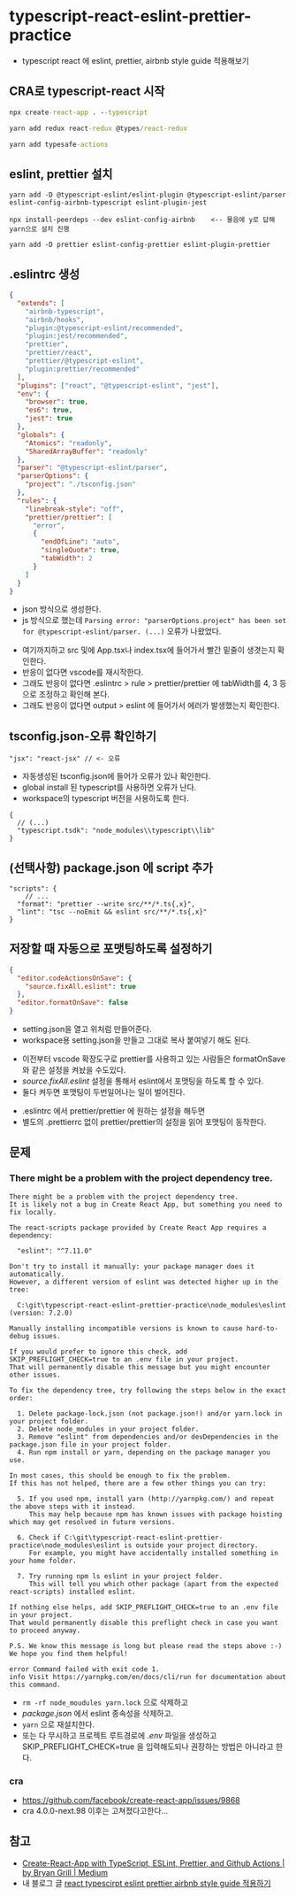 # typescript-react-eslint-prettier-practice

- typescript react 에 eslint, prettier, airbnb style guide 적용해보기

## CRA로 typescript-react 시작

```cmd terminal
npx create-react-app . --typescript

yarn add redux react-redux @types/react-redux

yarn add typesafe-actions
```

## eslint, prettier 설치

```
yarn add -D @typescript-eslint/eslint-plugin @typescript-eslint/parser eslint-config-airbnb-typescript eslint-plugin-jest

npx install-peerdeps --dev eslint-config-airbnb    <-- 물음에 y로 답해 yarn으로 설치 진행

yarn add -D prettier eslint-config-prettier eslint-plugin-prettier
```

## .eslintrc 생성

```json .eslintrc
{
  "extends": [
    "airbnb-typescript",
    "airbnb/hooks",
    "plugin:@typescript-eslint/recommended",
    "plugin:jest/recommended",
    "prettier",
    "prettier/react",
    "prettier/@typescript-eslint",
    "plugin:prettier/recommended"
  ],
  "plugins": ["react", "@typescript-eslint", "jest"],
  "env": {
    "browser": true,
    "es6": true,
    "jest": true
  },
  "globals": {
    "Atomics": "readonly",
    "SharedArrayBuffer": "readonly"
  },
  "parser": "@typescript-eslint/parser",
  "parserOptions": {
    "project": "./tsconfig.json"
  },
  "rules": {
    "linebreak-style": "off",
    "prettier/prettier": [
      "error",
      {
        "endOfLine": "auto",
        "singleQuote": true,
        "tabWidth": 2
      }
    ]
  }
}
```

- json 방식으로 생성한다.
- js 방식으로 했는데 `Parsing error: "parserOptions.project" has been set for @typescript-eslint/parser. (...)` 오류가 나왔었다.

* 여기까지하고 src 및에 App.tsx나 index.tsx에 들어가서 빨간 밑줄이 생겻는지 확인한다.
* 반응이 없다면 vscode를 재시작한다.
* 그래도 반응이 없다면 .eslintrc > rule > prettier/prettier 에 tabWidth를 4, 3 등으로 조정하고 확인해 본다.
* 그래도 반응이 없다면 output > eslint 에 들어가서 에러가 발생했는지 확인한다.

## tsconfig.json-오류 확인하기

```jsonc
"jsx": "react-jsx" // <- 오류
```

- 자동생성된 tsconfig.json에 들어가 오류가 있나 확인한다.
- global install 된 typescript를 사용하면 오류가 난다.
- workspace의 typescript 버전을 사용하도록 한다.

```jsonc
{
  // (...)
  "typescript.tsdk": "node_modules\\typescript\\lib"
}
```

## (선택사항) package.json 에 script 추가

```jsonc package.json
"scripts": {
    // ...
  "format": "prettier --write src/**/*.ts{,x}",
  "lint": "tsc --noEmit && eslint src/**/*.ts{,x}"
}
```

## 저장할 때 자동으로 포맷팅하도록 설정하기

```json .vscode/setting.json
{
  "editor.codeActionsOnSave": {
    "source.fixAll.eslint": true
  },
  "editor.formatOnSave": false
}
```

- setting.json을 열고 위처럼 만들어준다.
- workspace용 setting.json을 만들고 그대로 복사 붙여넣기 해도 된다.

* 이전부터 vscode 확장도구로 prettier를 사용하고 있는 사람들은 formatOnSave와 같은 설정을 켜놨을 수도있다.
* _source.fixAll.eslint_ 설정을 통해서 eslint에서 포맷팅을 하도록 할 수 있다.
* 둘다 켜두면 포맷팅이 두번일어나는 일이 벌어진다.

- .eslintrc 에서 prettier/prettier 에 원하는 설정을 해두면
- 별도의 .prettierrc 없이 prettier/prettier의 설정을 읽어 포맷팅이 동작한다.

## 문제

### There might be a problem with the project dependency tree.

```
There might be a problem with the project dependency tree.
It is likely not a bug in Create React App, but something you need to fix locally.

The react-scripts package provided by Create React App requires a dependency:

  "eslint": "^7.11.0"

Don't try to install it manually: your package manager does it automatically.
However, a different version of eslint was detected higher up in the tree:

  C:\git\typescript-react-eslint-prettier-practice\node_modules\eslint (version: 7.2.0)

Manually installing incompatible versions is known to cause hard-to-debug issues.

If you would prefer to ignore this check, add SKIP_PREFLIGHT_CHECK=true to an .env file in your project.
That will permanently disable this message but you might encounter other issues.

To fix the dependency tree, try following the steps below in the exact order:

  1. Delete package-lock.json (not package.json!) and/or yarn.lock in your project folder.
  2. Delete node_modules in your project folder.
  3. Remove "eslint" from dependencies and/or devDependencies in the package.json file in your project folder.
  4. Run npm install or yarn, depending on the package manager you use.

In most cases, this should be enough to fix the problem.
If this has not helped, there are a few other things you can try:

  5. If you used npm, install yarn (http://yarnpkg.com/) and repeat the above steps with it instead.
     This may help because npm has known issues with package hoisting which may get resolved in future versions.

  6. Check if C:\git\typescript-react-eslint-prettier-practice\node_modules\eslint is outside your project directory.
     For example, you might have accidentally installed something in your home folder.

  7. Try running npm ls eslint in your project folder.
     This will tell you which other package (apart from the expected react-scripts) installed eslint.

If nothing else helps, add SKIP_PREFLIGHT_CHECK=true to an .env file in your project.
That would permanently disable this preflight check in case you want to proceed anyway.

P.S. We know this message is long but please read the steps above :-) We hope you find them helpful!

error Command failed with exit code 1.
info Visit https://yarnpkg.com/en/docs/cli/run for documentation about this command.
```

- `rm -rf node_moudules yarn.lock` 으로 삭제하고
- _package.json_ 에서 eslint 종속성을 삭제하고.
- `yarn` 으로 재설치한다.
- 또는 다 무시하고 프로젝트 루트경로에 _.env_ 파일을 생성하고 SKIP_PREFLIGHT_CHECK=true 을 입력해도되나 권장하는 방법은 아니라고 한다.

### cra

- https://github.com/facebook/create-react-app/issues/9868
- cra 4.0.0-next.98 이후는 고쳐졌다고한다...

## 참고

- [Create-React-App with TypeScript, ESLint, Prettier, and Github Actions | by Bryan Grill | Medium](https://medium.com/@brygrill/create-react-app-with-typescript-eslint-prettier-and-github-actions-f3ce6a571c97)
- 내 블로그 글 [react typescirpt eslint prettier airbnb style guide 적용하기](https://chinsun9.github.io/2020/11/18/react-typescirpt-eslint-prettier-airbnb-style-guide-적용하기/)
